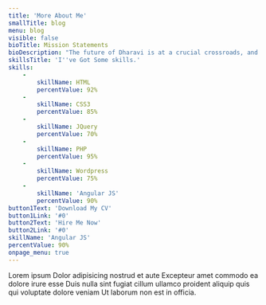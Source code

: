```yaml
---
title: 'More About Me'
smallTitle: blog
menu: blog
visible: false
bioTitle: Mission Statements 
bioDescription: "The future of Dharavi is at a crucial crossroads, and we believe that it's time for bold action and visionary thinking to shape the path ahead. That's why we at Dharavi.org are launching a platform for comprehensive discussion and exchange, aimed at developing a radical new approach to urban development that challenges traditional notions and fosters lasting change."
skillsTitle: 'I''ve Got Some skills.'
skills:
    -
        skillName: HTML
        percentValue: 92%
    -
        skillName: CSS3
        percentValue: 85%
    -
        skillName: JQuery
        percentValue: 70%
    -
        skillName: PHP
        percentValue: 95%
    -
        skillName: Wordpress
        percentValue: 75%
    -
        skillName: 'Angular JS'
        percentValue: 90%
button1Text: 'Download My CV'
button1Link: '#0'
button2Text: 'Hire Me Now'
button2Link: '#0'
skillName: 'Angular JS'
percentValue: 90%
onpage_menu: true
---
```


Lorem ipsum Dolor adipisicing nostrud et aute Excepteur amet commodo ea dolore irure esse Duis nulla sint fugiat cillum ullamco proident aliquip quis qui voluptate dolore veniam Ut laborum non est in officia.